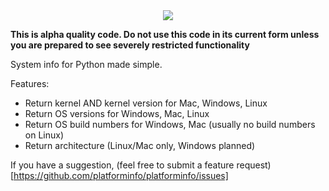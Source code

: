<center>
  <img src="https://platforminfo.github.io/img/docusaurus.png">
</center>

**This is alpha quality code. Do not use this code in its current form unless you are prepared to see severely restricted functionality**

System info for Python made simple.


Features:

* Return kernel AND kernel version for Mac, Windows, Linux
* Return OS versions for Windows, Mac, Linux
* Return OS build numbers for Windows, Mac (usually no build numbers on Linux)
* Return architecture (Linux/Mac only, Windows planned)

If you have a suggestion, (feel free to submit a feature request)[https://github.com/platforminfo/platforminfo/issues]
